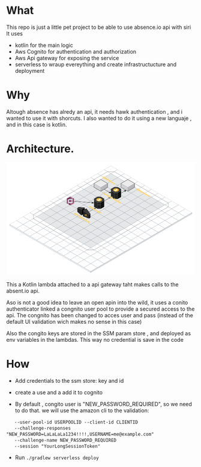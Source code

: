 # What

This repo is just a little pet project to be able to use absence.io api with siri
It uses
 - kotlin for the main logic
 - Aws Cognito for authentication and authorization
 - Aws Api gateway for exposing the service
 - serverless to wraup evereything and create infrastructucture and deployment  
 
# Why

Altough absence has alredy an api, it needs hawk authentication , and i wanted to use it with shorcuts.
I also wanted to do it using a new languaje , and in this case is kotlin.

# Architecture.

![arch](arch.svg)

This a Kotlin lambda attached to a api gateway taht makes calls to the absent.io api.

Aso is not a good idea to leave an open apin into the wild, it uses a conito authenticator linked a congnito user pool
to provide a secured access to the api. The congnito has been changed to acces user and pass (instead of the default UI 
validation wich makes no sense in this case)

Also the congito keys are stored in the SSM param store , and deployed as env variables in the lambdas. This way
no credential is save in the code


# How

- Add credentials to the ssm store: key and id

- create a use and a add it to cognito

- By default , congito user is "NEW_PASSWORD_REQUIRED", so we need to do that. 
we will use the amazon cli to the validation:
```aws cognito-idp admin-respond-to-auth-challenge 
   --user-pool-id USERPOOLID --client-id CLIENTID 
   --challenge-responses "NEW_PASSWORD=LaLaLaLa1234!!!!,USERNAME=me@example.com" 
   --challenge-name NEW_PASSWORD_REQUIRED 
   --session "YourLongSessionToken"
   ```
- Run  ```./gradlew serverless deploy```  